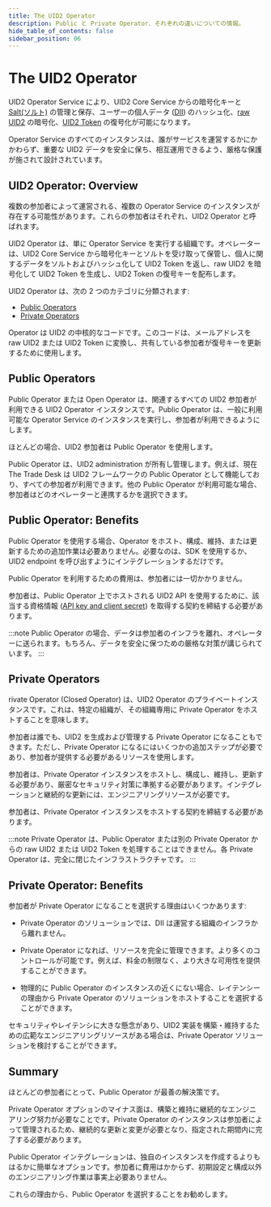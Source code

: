 ```yaml
---
title: The UID2 Operator
description: Public と Private Operator、それぞれの違いについての情報。
hide_table_of_contents: false
sidebar_position: 06
---
```


# The UID2 Operator

UID2 Operator Service により、UID2 Core Service からの暗号化キーと [Salt(ソルト)](../ref-info/glossary-uid.md#gl-salt) の管理と保存、ユーザーの個人データ ([DII](../ref-info/glossary-uid.md#gl-dii)) のハッシュ化、[raw UID2](../ref-info/glossary-uid.md#gl-raw-uid2) の暗号化、[UID2 Token](../ref-info/glossary-uid.md#gl-uid2-token) の復号化が可能になります。

Operator Service のすべてのインスタンスは、誰がサービスを運営するかにかかわらず、重要な UID2 データを安全に保ち、相互運用できるよう、厳格な保護が施されて設計されています。

## UID2 Operator: Overview

複数の参加者によって運営される、複数の Operator Service のインスタンスが存在する可能性があります。これらの参加者はそれぞれ、UID2 Operator と呼ばれます。

UID2 Operator は、単に Operator Service を実行する組織です。オペレーターは、UID2 Core Service から暗号化キーとソルトを受け取って保管し、個人に関するデータをソルトおよびハッシュ化して UID2 Token を返し、raw UID2 を暗号化して UID2 Token を生成し、UID2 Token の復号キーを配布します。

UID2 Operator は、次の 2 つのカテゴリに分類されます:

- [Public Operators](#public-operator)
- [Private Operators](#private-operator)

Operator は UID2 の中核的なコードです。このコードは、メールアドレスを raw UID2 または UID2 Token に変換し、共有している参加者が復号キーを更新するために使用します。

## Public Operators

Public Operator または Open Operator は、関連するすべての UID2 参加者が利用できる UID2 Operator インスタンスです。Public Operator は、一般に利用可能な Operator Service のインスタンスを実行し、参加者が利用できるようにします。

ほとんどの場合、UID2 参加者は Public Operator を使用します。

Public Operator は、UID2 administration が所有し管理します。例えば、現在 The Trade Desk は UID2 フレームワークの Public Operator として機能しており、すべての参加者が利用できます。他の Public Operator が利用可能な場合、参加者はどのオペレーターと連携するかを選択できます。

## Public Operator: Benefits

Public Operator を使用する場合、Operator をホスト、構成、維持、または更新するための追加作業は必要ありません。必要なのは、SDK を使用するか、UID2 endpoint を呼び出すようにインテグレーションするだけです。

Public Operator を利用するための費用は、参加者には一切かかりません。

参加者は、Public Operator 上でホストされる UID2 API を使用するために、該当する資格情報 ([API key and client secret](../getting-started/gs-credentials.md#api-key-and-client-secret)) を取得する契約を締結する必要があります。

:::note
Public Operator の場合、データは参加者のインフラを離れ、オペレーターに送られます。もちろん、データを安全に保つための厳格な対策が講じられています。
:::

##  Private Operators

rivate Operator (Closed Operator) は、UID2 Operator のプライベートインスタンスです。これは、特定の組織が、その組織専用に Private Operator をホストすることを意味します。

参加者は誰でも、UID2 を生成および管理する Private Operator になることもできます。ただし、Private Operator になるにはいくつかの追加ステップが必要であり、参加者が提供する必要があるリソースを使用します。

参加者は、Private Operator インスタンスをホストし、構成し、維持し、更新する必要があり、厳密なセキュリティ対策に準拠する必要があります。インテグレーションと継続的な更新には、エンジニアリングリソースが必要です。

参加者は、Private Operator インスタンスをホストする契約を締結する必要があります。

:::note
Private Operator は、Public Operator または別の Private Operator からの raw UID2 または UID2 Token を処理することはできません。各 Private Operator は、完全に閉じたインフラストラクチャです。
:::

## Private Operator: Benefits

参加者が Private Operator になることを選択する理由はいくつかあります:

- Private Operator のソリューションでは、DII は運営する組織のインフラから離れません。

- Private Operator になれば、リソースを完全に管理できます。より多くのコントロールが可能です。例えば、料金の制限なく、より大きな可用性を提供することができます。

- 物理的に Public Operator のインスタンスの近くにない場合、レイテンシーの理由から Private Operator のソリューションをホストすることを選択することができます。

セキュリティやレイテンシに大きな懸念があり、UID2 実装を構築・維持するための広範なエンジニアリングリソースがある場合は、Private Operator ソリューションを検討することができます。

## Summary

ほとんどの参加者にとって、Public Operator が最善の解決策です。

Private Operator オプションのマイナス面は、構築と維持に継続的なエンジニアリング努力が必要なことです。Private Operator のインスタンスは参加者によって管理されるため、継続的な更新と変更が必要となり、指定された期間内に完了する必要があります。

Public Operator インテグレーションは、独自のインスタンスを作成するよりもはるかに簡単なオプションです。参加者に費用はかからず、初期設定と構成以外のエンジニアリング作業は事実上必要ありません。

これらの理由から、Public Operator を選択することをお勧めします。
